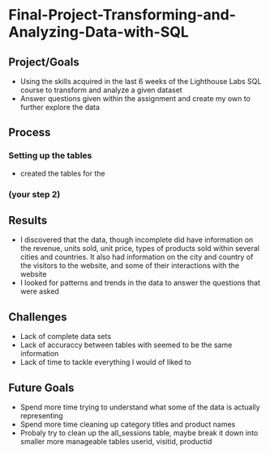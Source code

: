 # Final-Project-Transforming-and-Analyzing-Data-with-SQL

## Project/Goals
- Using the skills acquired in the last 6 weeks of the Lighthouse Labs SQL course to transform and analyze a given dataset
- Answer questions given within the assignment and create my own to further explore the data

## Process
### Setting up the tables
- created the tables for the
### (your step 2)

## Results
- I discovered that the data, though incomplete did have information on the revenue, units sold, unit price, types of products sold
within several cities and countries. It also had information on the city and country of the visitors to the website, and some of their interactions with the website
- I looked for patterns and trends in the data to answer the questions that were asked
## Challenges 
- Lack of complete data sets
- Lack of accuraccy between tables with seemed to be the same information
- Lack of time to tackle everything I would of liked to
## Future Goals
- Spend more time trying to understand what some of the data is actually representing
- Spend more time cleaning up category titles and product names
- Probaly try to clean up the all_sessions table, maybe break it down into smaller more manageable tables
  userid, visitid, productid
